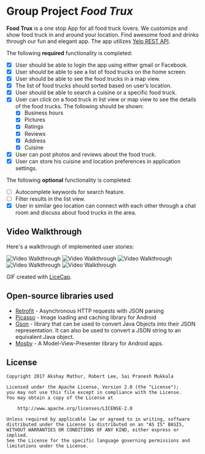 # Group Project *Food Trux*

**Food Trux** is a one stop App for all food truck lovers. We customize and show food truck in and around your location. Find awesome food and drinks through our fun and elegant app. The app utilizes [Yelp REST API](https://www.yelp.com/developers/documentation/v3).

The following **required** functionality is completed:

* [X] User should be able to login the app using either gmail or Facebook.
* [X] User should be able to see a list of food trucks on the home screen.
* [X] User should be able to see the food trucks in a map view.
* [X] The list of food trucks should sorted based on user’s location.
* [X] User should be able to search a cuisine or a specific food truck.
* [X] User can click on a food truck in list view or map view to see the details of the food trucks. The following should be shown:
  * [X] Business hours
  * [X] Pictures
  * [X] Ratings
  * [X] Reviews
  * [X] Address
  * [X] Cuisine
* [X] User can post photos and reviews about the food truck.
* [X] User can store his cuisine and location preferences in application settings.

The following **optional** functionality is completed:
* [ ] Autocomplete keywords for search feature.
* [ ] Filter results in the list view.
* [X] User in similar geo location can connect with each other through a chat room and discuss about food trucks in the area.

## Video Walkthrough

Here's a walkthrough of implemented user stories:

<img src='http://i.imgur.com/EOxiwhw.gif' title='Video Walkthrough' width='' alt='Video Walkthrough' />      
<img src='http://i.imgur.com/6cckdg6.gif' title='Video Walkthrough' width='' alt='Video Walkthrough' />
<img src='https://i.imgur.com/ZkGRjyJ.gif' title='Video Walkthrough' width='' alt='Video Walkthrough' />
<img src='https://i.imgur.com/pyR7QgS.gif' title='Video Walkthrough' width='' alt='Video Walkthrough' />
<img src='https://i.imgur.com/7Aya7pK.gif' title='Video Walkthrough' width='' alt='Video Walkthrough' />


GIF created with [LiceCap](http://www.cockos.com/licecap/).

## Open-source libraries used

- [Retrofit](https://github.com/square/retrofit) - Asynchronous HTTP requests with JSON parsing
- [Picasso](http://square.github.io/picasso/) - Image loading and caching library for Android
- [Gson](https://github.com/google/gson) - library that can be used to convert Java Objects into their JSON representation. It can also be used to convert a JSON string to an equivalent Java object.
- [Mosby](https://github.com/sockeqwe/mosby) - A Model-View-Presenter library for Android apps.

## License

    Copyright 2017 Akshay Mathur, Robert Lee, Sai Pranesh Mukkala

    Licensed under the Apache License, Version 2.0 (the "License");
    you may not use this file except in compliance with the License.
    You may obtain a copy of the License at

        http://www.apache.org/licenses/LICENSE-2.0

    Unless required by applicable law or agreed to in writing, software
    distributed under the License is distributed on an "AS IS" BASIS,
    WITHOUT WARRANTIES OR CONDITIONS OF ANY KIND, either express or implied.
    See the License for the specific language governing permissions and
    limitations under the License.
